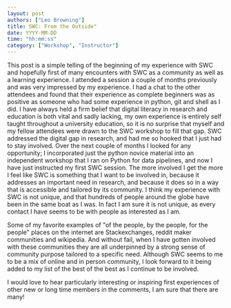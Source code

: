 ```yaml
---
layout: post
authors: ["Leo Browning"]
title: SWC: From the Outside"
date: YYYY-MM-DD
time: "hh:mm:ss"
category: ["Workshop", "Instructor"]
---
```


This post is a simple telling of the beginning of my experience with SWC and hopefully first of many encounters with SWC as a community as well as a learning experience.
I attended a session a couple of months previously and was very impressed by my experience. I had a chat to the other attendees and found that their experience as complete beginners was as positive as someone who had some experience in python, git and shell as I did. I have always held a firm belief that digital literacy in research and education is both vital and sadly lacking, my own experience is entirely self taught throughout a university education, so it is no surprise that myself and my fellow attendees were drawn to the SWC workshop to fill that gap. SWC addressed the digital gap in research, and had me so  hooked that I just had to stay involved. Over the next couple of months I looked for any opportunity; I incorporated just the python novice material into an independent workshop that I ran on Python for data pipelines, and now I have just instructed my first SWC session. The more involved I get the more I feel like SWC is something that I want to be involved in, because it addresses an important need in research, and because it does so in a way that is accessible and tailored by its community. I think my experience with SWC is not unique, and that hundreds of people around the globe have been in the same boat as I was. In fact I am sure it is not unique, as every contact I have seems to be with people as interested as I am.

Some of my favorite examples of "of the people, by the people,
for the people" places on the internet are Stackexchanges, reddit maker communities and wikipedia. And without fail, when I have gotten involved with these communities they are all underpinned by a strong sense of community purpose tailored to a specific need. Although SWC seems to me to be a mix of online and in person community, I look forward to it being added to my list of the best of the best as I continue to be involved.

I would love to hear particularly interesting or inspiring first experiences of other new or long time members in the comments, I am sure that there are many!
